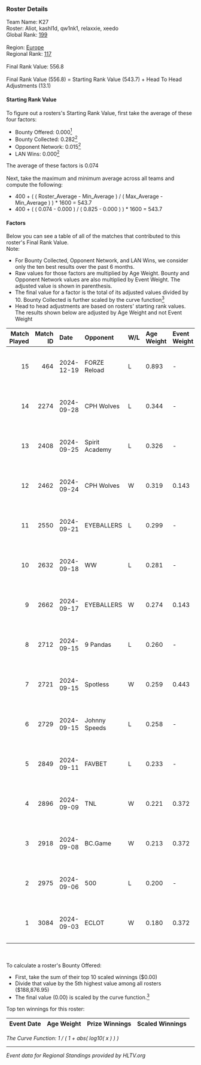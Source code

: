 ### Roster Details<br />
Team Name: K27<br />
Roster: Aliot, kashl1d, qw1nk1, relaxxie, xeedo<br />
Global Rank: [199](../../standings_global_2025_02_03.md)<br />
<br />
Region: [Europe]( ../../standings_europe_2025_02_03.md)<br />
Regional Rank: [117]( ../../standings_europe_2025_02_03.md)<br />
<br />
Final Rank Value:  556.8<br />
<br />
Final Rank Value (556.8) = Starting Rank Value (543.7) + Head To Head Adjustments (13.1)<br />

#### Starting Rank Value<br />
To figure out a rosters's Starting Rank Value, first take the average of these four factors:<br />
- Bounty Offered: 0.000[<sup>1</sup>](#table2)
- Bounty Collected: 0.282[<sup>2</sup>](#table1)
- Opponent Network: 0.015[<sup>2</sup>](#table1)
- LAN Wins: 0.000[<sup>2</sup>](#table1)

The average of these factors is 0.074<br />
<br />
Next, take the maximum and minimum average across all teams and compute the following:<br />
- 400 + ( ( Roster_Average - Min_Average ) / ( Max_Average - Min_Average ) ) * 1600 = 543.7
- 400 + ( ( 0.074 - 0.000 ) / ( 0.825 - 0.000 ) ) * 1600 = 543.7


#### Factors<br />
Below you can see a table of all of the matches that contributed to this roster's Final Rank Value.<br />
Note:<br />

- For Bounty Collected, Opponent Network, and LAN Wins, we consider only the ten best results over the past 6 months.
- Raw values for those factors are multiplied by Age Weight. Bounty and Opponent Network values are also multiplied by Event Weight. The adjusted value is shown in parenthesis.
- The final value for a factor is the total of its adjusted values divided by 10. Bounty Collected is further scaled by the curve function[<sup>3</sup>](#curveFunction)
- Head to head adjustments are based on rosters' starting rank values. The results shown below are adjusted by Age Weight and not Event Weight
<span id="table1"></span><br />


| Match Played | Match ID | Date       | Opponent       | W/L | Age Weight | Event Weight | Bounty Collected | Opponent Network | LAN Wins  | H2H Adj. | Roster                                   |
| -: | -: | :- | :- | :- | :- | :- | :- | :- | :- | -: | :- |
|           15 |      464 | 2024-12-19 | FORZE Reload   | L   | 0.893      | -            | -                | -                | -         |    -7.58 | Aliot, kashl1d, qw1nk1, relaxxie, xeedo  |
|           14 |     2274 | 2024-09-28 | CPH Wolves     | L   | 0.344      | -            | -                | -                | -         |    -2.60 | Aliot, kashl1d, relaxxie, Twizell, xeedo |
|           13 |     2408 | 2024-09-25 | Spirit Academy | L   | 0.326      | -            | -                | -                | -         |    -0.76 | Aliot, kashl1d, relaxxie, Twizell, xeedo |
|           12 |     2462 | 2024-09-24 | CPH Wolves     | W   | 0.319      | 0.143        | 0.003 (0.000)    | 0.297 (0.014)    | 0 (0.000) |     7.69 | Aliot, kashl1d, relaxxie, Twizell, xeedo |
|           11 |     2550 | 2024-09-21 | EYEBALLERS     | L   | 0.299      | -            | -                | -                | -         |    -1.85 | Aliot, kashl1d, relaxxie, Twizell, xeedo |
|           10 |     2632 | 2024-09-18 | WW             | L   | 0.281      | -            | -                | -                | -         |    -4.97 | Aliot, kashl1d, relaxxie, Twizell, xeedo |
|            9 |     2662 | 2024-09-17 | EYEBALLERS     | W   | 0.274      | 0.143        | 0.042 (0.002)    | 0.569 (0.022)    | 0 (0.000) |     6.96 | Aliot, kashl1d, relaxxie, Twizell, xeedo |
|            8 |     2712 | 2024-09-15 | 9 Pandas       | L   | 0.260      | -            | -                | -                | -         |    -0.42 | Aliot, kashl1d, relaxxie, Twizell, xeedo |
|            7 |     2721 | 2024-09-15 | Spotless       | W   | 0.259      | 0.443        | 0.000 (0.000)    | 0.000 (0.000)    | 0 (0.000) |     2.38 | Aliot, kashl1d, relaxxie, Twizell, xeedo |
|            6 |     2729 | 2024-09-15 | Johnny Speeds  | L   | 0.258      | -            | -                | -                | -         |    -0.61 | Aliot, kashl1d, relaxxie, Twizell, xeedo |
|            5 |     2849 | 2024-09-11 | FAVBET         | L   | 0.233      | -            | -                | -                | -         |    -0.98 | Aliot, kashl1d, relaxxie, Twizell, xeedo |
|            4 |     2896 | 2024-09-09 | TNL            | W   | 0.221      | 0.372        | 0.038 (0.003)    | 0.216 (0.018)    | 0 (0.000) |     5.37 | Aliot, kashl1d, relaxxie, Twizell, xeedo |
|            3 |     2918 | 2024-09-08 | BC.Game        | W   | 0.213      | 0.372        | 0.049 (0.004)    | 0.370 (0.029)    | 0 (0.000) |     5.58 | Aliot, kashl1d, relaxxie, Twizell, xeedo |
|            2 |     2975 | 2024-09-06 | 500            | L   | 0.200      | -            | -                | -                | -         |    -0.67 | Aliot, kashl1d, relaxxie, Twizell, xeedo |
|            1 |     3084 | 2024-09-03 | ECLOT          | W   | 0.180      | 0.372        | 0.288 (0.019)    | 0.978 (0.065)    | 0 (0.000) |     5.55 | Aliot, kashl1d, relaxxie, Twizell, xeedo |

<br />
<span id="table2"></span><br />
To calculate a roster's Bounty Offered:<br />

- First, take the sum of their top 10 scaled winnings ($0.00)
- Divide that value by the 5th highest value among all rosters ($188,876.95)
- The final value (0.00) is scaled by the curve function.[<sup>3</sup>](#curveFunction)

Top ten winnings for this roster:<br />

| Event Date | Age Weight | Prize Winnings | Scaled Winnings |
| :- | -: | :- | :- |


<span id="curveFunction"></span>_The Curve Function: 1 / ( 1 + abs( log10( x ) ) )_<br />

---
_Event data for Regional Standings provided by HLTV.org_<br />
